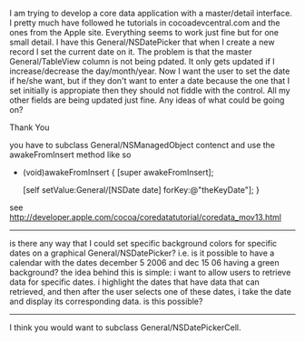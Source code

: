 

I am trying to develop a core data application with a master/detail interface.  I pretty much have followed he tutorials in cocoadevcentral.com and the ones from the Apple site.  Everything seems to work just fine but for one small detail.  I have this General/NSDatePicker that when I create a new record I set the current date on it.  The problem is that the master General/TableView column is not being pdated.  It only gets updated if I increase/decrease the day/month/year.  Now I want the user to set the date if he/she want, but if they don't want to enter a date because the one that I set initially is appropiate then they should not fiddle with the control.  All my other fields are being updated just fine.  Any ideas of what could be going on?

Thank You

you have to subclass General/NSManagedObject contenct and use the awakeFromInsert method 
like so 
    
- (void)awakeFromInsert
{
        [super awakeFromInsert];

	[self setValue:General/[NSDate date] forKey:@"theKeyDate"];
}

see http://developer.apple.com/cocoa/coredatatutorial/coredata_mov13.html

----
is there any way that I could set specific background colors for specific dates on a graphical General/NSDatePicker? i.e. is it possible to have a calendar with the dates december 5 2006 and dec 15 06 having a green background?
the idea behind this is simple: i want to allow users to retrieve data for specific dates. i highlight the dates that have data that can retrieved, and then after the user selects one of these dates, i take the date and display its corresponding data. is this possible?

----

I think you would want to subclass General/NSDatePickerCell.